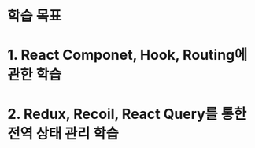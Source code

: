 # 학습 목표

<h1>1. React Componet, Hook, Routing에 관한 학습</h1>
<h1>2. Redux, Recoil, React Query를 통한 전역 상태 관리 학습</h1>

